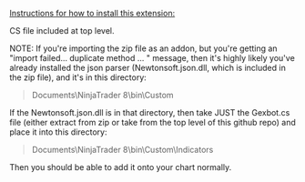 [Instructions for how to install this extension:](https://www.youtube.com/watch?v=Ti0WFwj6CS8&ab_channel=TraderOracle)

CS file included at top level.

NOTE:
If you're importing the zip file as an addon, but you're getting an "import failed... duplicate method ... " message,
then it's highly likely you've already installed the json parser (Newtonsoft.json.dll, which is included in the zip file), and it's in this directory:

> Documents\NinjaTrader 8\bin\Custom

If the Newtonsoft.json.dll is in that directory, then take JUST the Gexbot.cs file (either extract from zip or take from the top level of this github repo) and place it into this directory:

> Documents\NinjaTrader 8\bin\Custom\Indicators

Then you should be able to add it onto your chart normally.